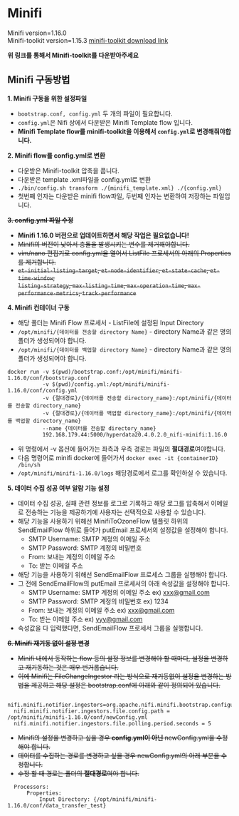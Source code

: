 # Minifi
Minifi version=1.16.0 \
Minifi-toolkit version=1.15.3 [minifi-toolkit download link](https://archive.apache.org/dist/nifi/1.15.3/)

**위 링크를 통해서 Minifi-toolkit를 다운받아주세요**

## Minifi 구동방법

**1. Minifi 구동을 위한 설정파일**
  - `bootstrap.conf, config.yml` 두 개의 파일이 필요합니다.
  - `config.yml`은 Nifi 상에서 다운받은 Minifi Template flow 입니다.
  - **Minifi Template flow를 minifi-toolkit을 이용해서 `config.yml`로 변경해줘야합니다.**

**2. Minifi flow를 config.yml로 변환**
  - 다운받은 Minifi-toolkit 압축을 풉니다.
  - 다운받은 template .xml파일을 config.yml로 변환  
  - `./bin/config.sh transform ./{minifi_template.xml} ./{config.yml}`
  - 첫번째 인자는 다운받은 minifi flow파일, 두번째 인자는 변환하여 저장하는 파일입니다.

~~**3. config.yml 파일 수정**~~
  - **Minifi 1.16.0 버전으로 업데이트하면서 해당 작업은 필요없습니다!**
  - ~~Minifi의 버전이 낮아서 충돌을 발생시키는 변수를 제거해야합니다.~~
  - ~~vim/nano 편집기로 config.yml을 열어서 ListFile 프로세서의 아래의 Properties를 제거합니다.~~
  - ~~`et-initial-listing-target`, `et-node-identifier`, `et-state-cache`, `et-time-window`,~~ \
     ~~`listing-strategy`, `max-listing-time`, `max-operation-time`, `max-performance-metrics`, `track-performance`~~

**4. Minifi 컨테이너 구동**
  - 해당 폴더는 Minifi Flow 프로세서 - ListFile에 설정된 Input Directory 
  - `/opt/minifi/{데이터를 전송할 directory Name}` - directory Name과 같은 명의 폴더가 생성되어야 합니다. 
  - `/opt/minifi/{데이터를 백업할 directory Name}` - directory Name과 같은 명의 폴더가 생성되어야 합니다.
  ```
  docker run -v $(pwd)/bootstrap.conf:/opt/minifi/minifi-1.16.0/conf/bootstrap.conf 
             -v $(pwd)/config.yml:/opt/minifi/minifi-1.16.0/conf/config.yml 
             -v {절대경로}/{데이터를 전송할 directory_name}:/opt/minifi/{데이터를 전송할 directory_name} 
             -v {절대경로}/{데이터를 백업할 directory_name}:/opt/minifi/{데이터를 백업할 directory_name}
             --name {데이터를 전송할 directory_name}
             192.168.179.44:5000/hyperdata20.4.0.2.0_nifi-minifi:1.16.0

  ```
  - 위 명령에서 -v 옵션에 들어가는 좌측과 우측 경로는 파일의 **절대경로**여야합니다.
  - 다음 명령어로 minifi docker에 들어가서 `docker exec -it {containerID} /bin/sh`
  - `/opt/minifi/minifi-1.16.0/logs` 해당경로에서 로그를 확인하실 수 있습니다.

**5. 데이터 수집 성공 여부 알람 기능 설정** 
  - 데이터 수집 성공, 실패 관련 정보를 로그로 기록하고 해당 로그를 압축해서 이메일로 전송하는 기능을 제공하기에 사용자는 선택적으로 사용할 수 있습니다.
  - 해당 기능을 사용하기 위해선 MinifiToOzoneFlow 템플릿 하위의 SendEmailFlow 하위로 들어가 putEmail 프로세서의 설정값을 설정해야 합니다.
    - SMTP Username: SMTP 계정의 이메일 주소
    - SMTP Password: SMTP 계정의 비밀번호
    - From: 보내는 계정의 이메일 주소
    - To: 받는 이메일 주소
  - 해당 기능을 사용하기 위해선 SendEmailFlow 프로세스 그룹을 실행해야 합니다.
  - 그 전에 SendEmailFlow의 putEmail 프로세서의 아래 속성값을 설정해야 합니다.
    - SMTP Username: SMTP 계정의 이메일 주소 ex) xxx@gmail.com
    - SMTP Password: SMTP 계정의 비밀번호 ex) 1234
    - From: 보내는 계정의 이메일 주소 ex) xxx@gmail.com
    - To: 받는 이메일 주소 ex) yyy@gmail.com
- 속성값을 다 입력했다면, SendEmailFlow 프로세서 그룹을 실행합니다.

   

~~**6. Minifi 재기동 없이 설정 변경**~~
  - ~~Minifi 내에서 동작하는 flow 등의 설정 정보를 변경해야 할 때마다, 설정을 변경하고 재기동하는 것은 매우 번거롭습니다.~~
  - ~~이에 Minifi는 FileChangeIngestor 라는 방식으로 재기동없이 설정을 변경하는 방법을 제공하고 해당 설정은 bootstrap.conf에 아래와 같이 정의되어 있습니다.~~
```
  nifi.minifi.notifier.ingestors=org.apache.nifi.minifi.bootstrap.configuration.ingestors.FileChangeIngestor
  nifi.minifi.notifier.ingestors.file.config.path = /opt/minifi/minifi-1.16.0/conf/newConfig.yml
  nifi.minifi.notifier.ingestors.file.polling.period.seconds = 5
```
  - ~~Minifi의 설정을 변경하고 싶을 경우 **config.yml이 아닌** newConfig.yml을 수정해야 합니다.~~
  - ~~데이터를 수집하는 경로를 변경하고 싶을 경우 newConfig.yml의 아래 부분을 수정합니다.~~
  - ~~수정 할 때 경로는 폴더의 **절대경로**여야 합니다.~~
```
  Processors:
      Properties:
          Input Directory: {/opt/minifi/minifi-1.16.0/conf/data_transfer_test}
    
```


   
